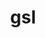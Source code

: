 ---
title: "gsl"
layout: cache
categories: [package, v0.22.0]
meta: {"versions": ["2.7.1"], "compilers": ["cce@=15.0.1", "gcc@=10.3.0", "gcc@=11.4.0", "gcc@=9.4.0", "oneapi@=2024.0.0"], "oss": ["rhel8", "sle_hpc15", "ubuntu20.04", "ubuntu22.04"], "platforms": ["linux"], "targets": ["neoverse_v1", "neoverse_v2", "ppc64le", "x86_64_v3", "x86_64_v4", "zen4"], "stacks": ["e4s", "e4s-cray-rhel", "e4s-cray-sles", "e4s-neoverse-v2", "e4s-neoverse_v1", "e4s-oneapi", "e4s-power", "root"], "num_specs": 7, "num_specs_by_stack": {"e4s-cray-rhel": 1, "root": 7, "e4s-cray-sles": 1, "e4s-power": 1, "e4s-neoverse_v1": 1, "e4s-neoverse-v2": 1, "e4s": 1, "e4s-oneapi": 1}}
spec_details: [{"hash": "dcoikxtn4lpq7nfnzxrujoxwhpi6qwfg", "compiler": "cce@=15.0.1", "versions": ["2.7.1"], "os": "rhel8", "platform": "linux", "target": "zen4", "variants": ["build_system=autotools", "~external-cblas", "+pic", "+shared"], "stacks": ["e4s-cray-rhel", "root"], "size": "-", "tarball": "https://binaries.spack.io/v0.22.0/build_cache/linux-rhel8-zen4/cce-15.0.1/gsl-2.7.1/linux-rhel8-zen4-cce-15.0.1-gsl-2.7.1-dcoikxtn4lpq7nfnzxrujoxwhpi6qwfg.spack"}, {"hash": "4jjd3g63isppbnjl5w7ahv3xal5c4gsc", "compiler": "gcc@=10.3.0", "versions": ["2.7.1"], "os": "sle_hpc15", "platform": "linux", "target": "x86_64_v4", "variants": ["build_system=autotools", "~external-cblas", "+pic", "+shared"], "stacks": ["e4s-cray-sles", "root"], "size": "-", "tarball": "https://binaries.spack.io/v0.22.0/build_cache/linux-sle_hpc15-x86_64_v4/gcc-10.3.0/gsl-2.7.1/linux-sle_hpc15-x86_64_v4-gcc-10.3.0-gsl-2.7.1-4jjd3g63isppbnjl5w7ahv3xal5c4gsc.spack"}, {"hash": "utoez62suir2iydjni3lg46mxejzhjgn", "compiler": "gcc@=9.4.0", "versions": ["2.7.1"], "os": "ubuntu20.04", "platform": "linux", "target": "ppc64le", "variants": ["build_system=autotools", "~external-cblas", "+pic", "+shared"], "stacks": ["root", "e4s-power"], "size": "-", "tarball": "https://binaries.spack.io/v0.22.0/build_cache/linux-ubuntu20.04-ppc64le/gcc-9.4.0/gsl-2.7.1/linux-ubuntu20.04-ppc64le-gcc-9.4.0-gsl-2.7.1-utoez62suir2iydjni3lg46mxejzhjgn.spack"}, {"hash": "kflbp3ipts7hg3k6xmancotng3533zpf", "compiler": "gcc@=11.4.0", "versions": ["2.7.1"], "os": "ubuntu22.04", "platform": "linux", "target": "neoverse_v1", "variants": ["build_system=autotools", "~external-cblas", "+pic", "+shared"], "stacks": ["root", "e4s-neoverse_v1"], "size": "-", "tarball": "https://binaries.spack.io/v0.22.0/build_cache/linux-ubuntu22.04-neoverse_v1/gcc-11.4.0/gsl-2.7.1/linux-ubuntu22.04-neoverse_v1-gcc-11.4.0-gsl-2.7.1-kflbp3ipts7hg3k6xmancotng3533zpf.spack"}, {"hash": "35zmzantyy6glryacsp2e3qc7amtphfo", "compiler": "gcc@=11.4.0", "versions": ["2.7.1"], "os": "ubuntu22.04", "platform": "linux", "target": "neoverse_v2", "variants": ["build_system=autotools", "~external-cblas", "+pic", "+shared"], "stacks": ["e4s-neoverse-v2", "root"], "size": "-", "tarball": "https://binaries.spack.io/v0.22.0/build_cache/linux-ubuntu22.04-neoverse_v2/gcc-11.4.0/gsl-2.7.1/linux-ubuntu22.04-neoverse_v2-gcc-11.4.0-gsl-2.7.1-35zmzantyy6glryacsp2e3qc7amtphfo.spack"}, {"hash": "dcjsegugebdj73zkxvy3rhz4t47qajeh", "compiler": "gcc@=11.4.0", "versions": ["2.7.1"], "os": "ubuntu22.04", "platform": "linux", "target": "x86_64_v3", "variants": ["build_system=autotools", "~external-cblas", "+pic", "+shared"], "stacks": ["root", "e4s"], "size": "-", "tarball": "https://binaries.spack.io/v0.22.0/build_cache/linux-ubuntu22.04-x86_64_v3/gcc-11.4.0/gsl-2.7.1/linux-ubuntu22.04-x86_64_v3-gcc-11.4.0-gsl-2.7.1-dcjsegugebdj73zkxvy3rhz4t47qajeh.spack"}, {"hash": "snj4awlum7nseodfjean3zrs7aazotqp", "compiler": "oneapi@=2024.0.0", "versions": ["2.7.1"], "os": "ubuntu22.04", "platform": "linux", "target": "x86_64_v3", "variants": ["build_system=autotools", "~external-cblas", "+pic", "+shared"], "stacks": ["root", "e4s-oneapi"], "size": "-", "tarball": "https://binaries.spack.io/v0.22.0/build_cache/linux-ubuntu22.04-x86_64_v3/oneapi-2024.0.0/gsl-2.7.1/linux-ubuntu22.04-x86_64_v3-oneapi-2024.0.0-gsl-2.7.1-snj4awlum7nseodfjean3zrs7aazotqp.spack"}]
---